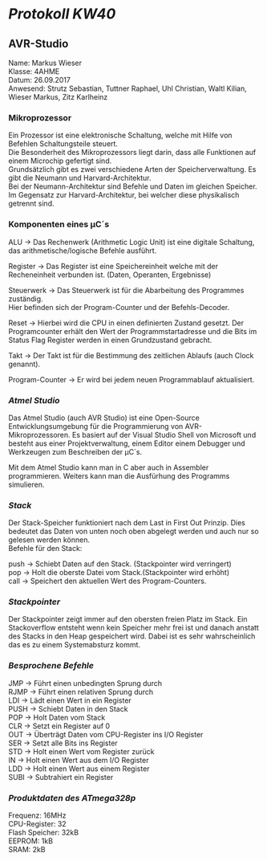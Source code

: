 # *Protokoll KW40*

## **AVR-Studio**

  Name: Markus Wieser   
  Klasse: 4AHME   
  Datum: 26.09.2017   
  Anwesend: Strutz Sebastian, Tuttner Raphael, Uhl Christian, Waltl Kilian, Wieser Markus, Zitz Karlheinz
  
  ### Mikroprozessor
  
  Ein Prozessor ist eine elektronische Schaltung, welche mit Hilfe von Befehlen Schaltungsteile steuert.  
  Die Besonderheit des Mikroprozessors liegt darin, dass alle Funktionen auf einem Microchip gefertigt sind.  
  Grundsätzlich gibt es zwei verschiedene Arten der Speicherverwaltung. Es gibt die Neumann und Harvard-Architektur.  
  Bei der Neumann-Architektur sind Befehle und Daten im gleichen Speicher.  
  Im Gegensatz zur Harvard-Architektur, bei welcher diese physikalisch getrennt sind.
  
  
  ### **Komponenten eines µC´s**
  
  ALU -> Das Rechenwerk (Arithmetic Logic Unit) ist eine digitale Schaltung, das arithmetische/logische Befehle ausführt.   
  
  Register -> Das Register ist eine Speichereinheit welche mit der Recheneinheit verbunden ist. (Daten, Operanten, Ergebnisse)  
  
  Steuerwerk -> Das Steuerwerk ist für die Abarbeitung des Programmes zuständig.  
  							Hier befinden sich der Program-Counter und der Befehls-Decoder. 
  
  Reset -> Hierbei wird die CPU in einen definierten Zustand gesetzt. Der Programcounter erhält den Wert der Programmstartadresse und            die Bits im Status Flag Register werden in einen Grundzustand gebracht.
  
  Takt -> Der Takt ist für die Bestimmung des zeitlichen Ablaufs (auch Clock genannt).
  
  Program-Counter -> Er wird bei jedem neuen Programmablauf aktualisiert.
  
  ### *Atmel Studio*
  
  Das Atmel Studio (auch AVR Studio) ist eine Open-Source Entwicklungsumgebung für die Programmierung von AVR-Mikroprozessoren. 
  Es basiert auf der Visual Studio Shell von Microsoft und besteht aus einer Projektverwaltung, einem Editor einem Debugger und   Werkzeugen zum Beschreiben der µC´s.  
  
  Mit dem Atmel Studio kann man in C aber auch in Assembler programmieren. Weiters kann man die Ausfürhung des Programms simulieren.
  
 ### *Stack*
 
 Der Stack-Speicher funktioniert nach dem Last in First Out Prinzip. Dies bedeutet das Daten von unten noch oben abgelegt werden und auch nur so gelesen werden können.     
 Befehle für den Stack: 
 
 push -> Schiebt Daten auf den Stack. (Stackpointer wird verringert)       
 pop -> Holt die oberste Datei vom Stack.(Stackpointer wird erhöht)   
 call -> Speichert den aktuellen Wert des Program-Counters.
 
 ### *Stackpointer*
 
 Der Stackpointer zeigt immer auf den obersten freien Platz im Stack. Ein Stackoverflow entsteht wenn kein Speicher mehr frei ist und danach anstatt des Stacks in den Heap gespeichert wird. Dabei ist es sehr wahrscheinlich das es zu einem Systemabsturz kommt.
 
 
### *Besprochene Befehle*

JMP -> Führt einen unbedingten Sprung durch   
RJMP -> Führt einen relativen Sprung durch    
LDI -> Lädt einen Wert in ein Register    
PUSH -> Schiebt Daten in den Stack    
POP -> Holt Daten vom Stack   
CLR -> Setzt ein Register auf 0     
OUT -> Überträgt Daten vom CPU-Register ins I/O Register     
SER -> Setzt alle Bits ins Register   
STD -> Holt einen Wert vom Register zurück      
IN -> Holt einen Wert aus dem I/O Register      
LDD -> Holt einen Wert aus einem Register     
SUBI -> Subtrahiert ein Register      


 
### *Produktdaten des ATmega328p*

Frequenz: 16MHz     
CPU-Register: 32  
Flash Speicher: 32kB    
EEPROM: 1kB   
SRAM: 2kB
